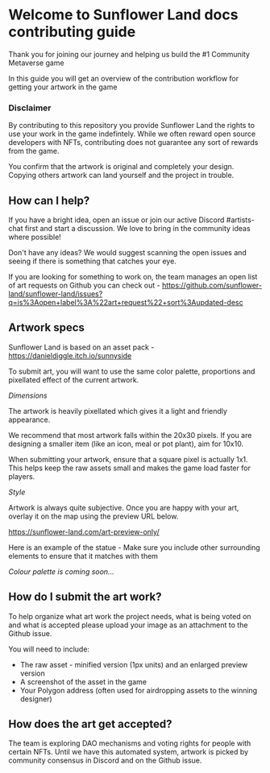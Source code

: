 # Welcome to Sunflower Land docs contributing guide

Thank you for joining our journey and helping us build the #1 Community Metaverse game

In this guide you will get an overview of the contribution workflow for getting your artwork in the game

### Disclaimer

By contributing to this repository you provide Sunflower Land the rights to use your work in the game indefintely. While we often reward open source developers with NFTs, contributing does not guarantee any sort of rewards from the game.

You confirm that the artwork is original and completely your design. Copying others artwork can land yourself and the project in trouble.

## How can I help?

If you have a bright idea, open an issue or join our active Discord #artists-chat first and start a discussion. We love to bring in the community ideas where possible!

Don't have any ideas? We would suggest scanning the open issues and seeing if there is something that catches your eye.

If you are looking for something to work on, the team manages an open list of art requests on Github you can check out - https://github.com/sunflower-land/sunflower-land/issues?q=is%3Aopen+label%3A%22art+request%22+sort%3Aupdated-desc

## Artwork specs

Sunflower Land is based on an asset pack - https://danieldiggle.itch.io/sunnyside

To submit art, you will want to use the same color palette, proportions and pixellated effect of the current artwork.

_Dimensions_

The artwork is heavily pixellated which gives it a light and friendly appearance.

We recommend that most artwork falls within the 20x30 pixels. If you are designing a smaller item (like an icon, meal or pot plant), aim for 10x10.

When submitting your artwork, ensure that a square pixel is actually 1x1. This helps keep the raw assets small and makes the game load faster for players.

_Style_

Artwork is always quite subjective. Once you are happy with your art, overlay it on the map using the preview URL below.

https://sunflower-land.com/art-preview-only/

Here is an example of the statue - Make sure you include other surrounding elements to ensure that it matches with them

_Colour palette is coming soon..._

## How do I submit the art work?

To help organize what art work the project needs, what is being voted on and what is accepted please upload your image as an attachment to the Github issue.

You will need to include:

- The raw asset - minified version (1px units) and an enlarged preview version
- A screenshot of the asset in the game
- Your Polygon address (often used for airdropping assets to the winning designer)

## How does the art get accepted?

The team is exploring DAO mechanisms and voting rights for people with certain NFTs. Until we have this automated system, artwork is picked by community consensus in Discord and on the Github issue.
